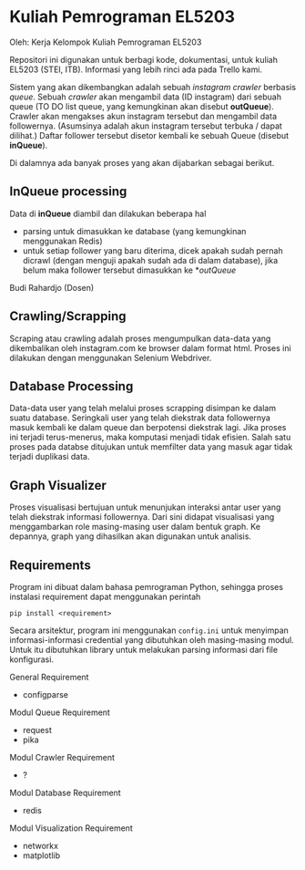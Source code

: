 # Kuliah Pemrograman EL5203

Oleh: Kerja Kelompok Kuliah Pemrograman EL5203

Repositori ini digunakan untuk berbagi kode, dokumentasi, untuk kuliah EL5203 (STEI, ITB).
Informasi yang lebih rinci ada pada Trello kami.

Sistem yang akan dikembangkan adalah sebuah *instagram crawler* berbasis *queue*.
Sebuah *crawler* akan mengambil data (ID instagram) dari sebuah queue (TO DO list queue,
yang kemungkinan akan disebut **outQueue**).
Crawler akan mengakses akun instagram tersebut dan mengambil data followernya.
(Asumsinya adalah akun instagram tersebut terbuka / dapat dilihat.)
Daftar follower tersebut disetor kembali ke sebuah Queue (disebut **inQueue**).

Di dalamnya ada banyak proses yang akan dijabarkan sebagai berikut.

## InQueue processing
Data di **inQueue** diambil dan dilakukan beberapa hal
- parsing untuk dimasukkan ke database (yang kemungkinan menggunakan Redis)
- untuk setiap follower yang baru diterima, dicek apakah sudah pernah dicrawl
(dengan menguji apakah sudah ada di dalam database), jika belum maka 
follower tersebut dimasukkan ke **outQueue*

Budi Rahardjo (Dosen)

## Crawling/Scrapping
Scraping atau crawling adalah proses mengumpulkan data-data yang dikembalikan oleh instagram.com ke browser dalam format html. Proses ini dilakukan dengan menggunakan Selenium Webdriver.

## Database Processing
Data-data user yang telah melalui proses scrapping disimpan ke dalam suatu database. Seringkali user yang telah diekstrak data followernya masuk kembali ke dalam queue dan berpotensi diekstrak lagi. Jika proses ini terjadi terus-menerus, maka komputasi menjadi tidak efisien. Salah satu proses pada databse ditujukan untuk memfilter data yang masuk agar tidak terjadi duplikasi data. 

## Graph Visualizer
Proses visualisasi bertujuan untuk menunjukan interaksi antar user yang telah diekstrak informasi followernya. Dari sini didapat visualisasi yang menggambarkan role masing-masing user dalam bentuk graph. Ke depannya, graph yang dihasilkan akan digunakan untuk analisis.

## Requirements
Program ini dibuat dalam bahasa pemrograman Python, sehingga proses instalasi requirement dapat menggunakan perintah 
```
pip install <requirement>
```
Secara arsitektur, program ini menggunakan ```config.ini``` untuk menyimpan informasi-informasi credential yang dibutuhkan oleh masing-masing modul. Untuk itu dibutuhkan library untuk melakukan parsing informasi dari file konfigurasi.

General Requirement
* configparse

Modul Queue Requirement
* request
* pika

Modul Crawler Requirement
* ?

Modul Database Requirement
* redis

Modul Visualization Requirement
* networkx
* matplotlib
